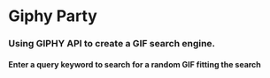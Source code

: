 # Giphy Party

### Using GIPHY API to create a GIF search engine. 
#### Enter a query keyword to search for a random GIF fitting the search

